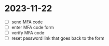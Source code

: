 # 2023-11-22

- [ ] send MFA code
- [ ] enter MFA code form
- [ ] verify MFA code
- [ ] reset password link that goes back to the form
